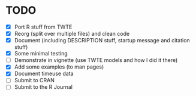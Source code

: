 # TODO
- [x] Port R stuff from TWTE
- [x] Reorg (split over multiple files) and clean code
- [x] Document (including DESCRIPTION stuff, startup message and citation stuff)
- [x] Some minimal testing
- [ ] Demonstrate in vignette (use TWTE models and how I did it there)
- [x] Add some examples (to man pages)
- [x] Document timeuse data
- [ ] Submit to CRAN
- [ ] Submit to the R Journal
